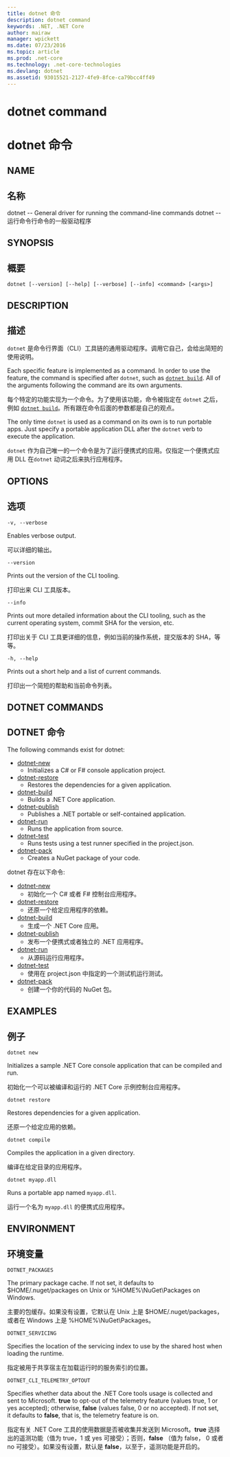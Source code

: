 ```yaml
---
title: dotnet 命令
description: dotnet command
keywords: .NET, .NET Core
author: mairaw
manager: wpickett
ms.date: 07/23/2016
ms.topic: article
ms.prod: .net-core
ms.technology: .net-core-technologies
ms.devlang: dotnet
ms.assetid: 93015521-2127-4fe9-8fce-ca79bcc4ff49
---
```


dotnet command
==============
dotnet 命令
==============

## NAME
## 名称

dotnet -- General driver for running the command-line commands
dotnet -- 运行命令行命令的一般驱动程序

## SYNOPSIS
## 概要

`dotnet [--version] [--help] [--verbose] [--info] <command> [<args>]`

## DESCRIPTION
## 描述
`dotnet` 是命令行界面（CLI）工具链的通用驱动程序。调用它自己，会给出简短的使用说明。

Each specific feature is implemented as a command. In order to use the feature, the command is specified after `dotnet`, such as [`dotnet build`](dotnet-build.md). All of the arguments following the command are its own arguments. 

每个特定的功能实现为一个命令。为了使用该功能，命令被指定在 `dotnet` 之后，例如 [`dotnet build`](dotnet-build.md)。所有跟在命令后面的参数都是自己的观点。

The only time `dotnet` is used as a command on its own is to run portable apps. Just specify a portable application DLL after the `dotnet` verb to execute the application.    

`dotnet` 作为自己唯一的一个命令是为了运行便携式的应用。仅指定一个便携式应用 DLL 在` dotnet ` 动词之后来执行应用程序。

## OPTIONS
## 选项
`-v, --verbose`

Enables verbose output.

可以详细的输出。

`--version`

Prints out the version of the CLI tooling.

打印出来 CLI 工具版本。

`--info`

Prints out more detailed information about the CLI tooling, such as the current operating system, commit SHA for the version, etc. 

打印出关于 CLI 工具更详细的信息，例如当前的操作系统，提交版本的 SHA，等等。

`-h, --help`

Prints out a short help and a list of current commands. 

打印出一个简短的帮助和当前命令列表。

## DOTNET COMMANDS
## DOTNET 命令

The following commands exist for dotnet:

* [dotnet-new](dotnet-new.md)
   * Initializes a C# or F# console application project.
* [dotnet-restore](dotnet-restore.md)
  * Restores the dependencies for a given application. 
* [dotnet-build](dotnet-build.md)
  * Builds a .NET Core application.
* [dotnet-publish](dotnet-publish.md)
   * Publishes a .NET portable or self-contained application.
* [dotnet-run](dotnet-run.md)
   * Runs the application from source.
* [dotnet-test](dotnet-test.md)
   * Runs tests using a test runner specified in the project.json.
* [dotnet-pack](dotnet-pack.md)
   * Creates a NuGet package of your code.


dotnet 存在以下命令:

* [dotnet-new](dotnet-new.md)
   * 初始化一个 C# 或者 F# 控制台应用程序。
* [dotnet-restore](dotnet-restore.md)
  * 还原一个给定应用程序的依赖。 
* [dotnet-build](dotnet-build.md)
  * 生成一个 .NET Core 应用。
* [dotnet-publish](dotnet-publish.md)
   * 发布一个便携式或者独立的 .NET 应用程序。
* [dotnet-run](dotnet-run.md)
   * 从源码运行应用程序。
* [dotnet-test](dotnet-test.md)
   * 使用在 project.json 中指定的一个测试机运行测试。
* [dotnet-pack](dotnet-pack.md)
   * 创建一个你的代码的 NuGet 包。

## EXAMPLES
## 例子

`dotnet new`

Initializes a sample .NET Core console application that can be compiled and run.

初始化一个可以被编译和运行的 .NET Core 示例控制台应用程序。

`dotnet restore`

Restores dependencies for a given application. 

还原一个给定应用的依赖。

`dotnet compile`

Compiles the application in a given directory. 

编译在给定目录的应用程序。

`dotnet myapp.dll`

Runs a portable app named `myapp.dll`. 

运行一个名为 `myapp.dll` 的便携式应用程序。

## ENVIRONMENT 
## 环境变量 

`DOTNET_PACKAGES`

The primary package cache. If not set, it defaults to $HOME/.nuget/packages on Unix or %HOME%\NuGet\Packages on Windows.

主要的包缓存。如果没有设置，它默认在 Unix 上是 $HOME/.nuget/packages，或者在 Windows 上是 %HOME%\NuGet\Packages。

`DOTNET_SERVICING`

Specifies the location of the servicing index to use by the shared host when loading the runtime.

指定被用于共享宿主在加载运行时的服务索引的位置。

`DOTNET_CLI_TELEMETRY_OPTOUT`

Specifies whether data about the .NET Core tools usage is collected and sent to Microsoft. **true** to opt-out of the telemetry feature (values true, 1 or yes accepted); otherwise, **false** (values false, 0 or no accepted). If not set, it defaults to **false**, that is, the telemetry feature is on.

指定有关 .NET Core 工具的使用数据是否被收集并发送到 Microsoft。**true** 选择出的遥测功能（值为 true，1 或 yes 可接受）；否则，**false** （值为 false， 0 或者 no 可接受）。如果没有设置，默认是 **false**，以至于，遥测功能是开启的。